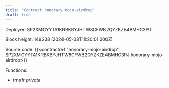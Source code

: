 ```yaml
---
title: "Contract honorary-mojo-airdrop"
draft: true
---
```

Deployer: SP2XMGYYTA1KRBKBYJHTW8CFWB2QYZKZE4BMHG3PJ


 



Block height: 149238 (2024-05-08T11:20:01.000Z)

Source code: {{<contractref "honorary-mojo-airdrop" SP2XMGYYTA1KRBKBYJHTW8CFWB2QYZKZE4BMHG3PJ honorary-mojo-airdrop>}}

Functions:

* trnsfr _private_
